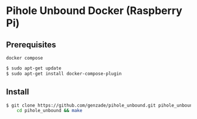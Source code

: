 # Pihole Unbound Docker (Raspberry Pi)

## Prerequisites

`docker compose`

```bash
$ sudo apt-get update
$ sudo apt-get install docker-compose-plugin
```

## Install

```bash
$ git clone https://github.com/genzade/pihole_unbound.git pihole_unbound &&
    cd pihole_unbound && make
```
